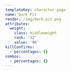```yaml
---
templateKey: character-page
name: Dark Pit
render: /img/dark-pit.png
attributes:
  weight:
    class: middleweight
    rank: '32'
    value: '96'
killConfirms:
  - percentages: {}
combos:
  - percentages: {}
---
```



